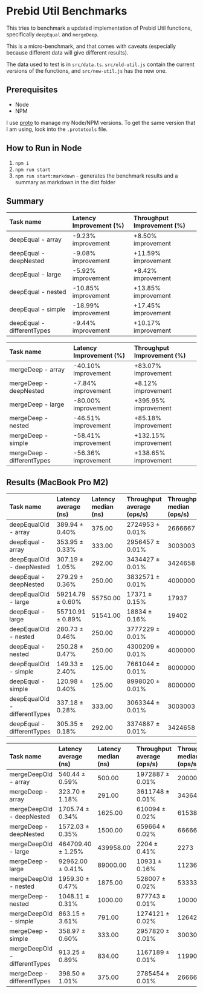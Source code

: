 # Prebid Util Benchmarks

This tries to benchmark a updated implementation of Prebid Util functions, specifically `deepEqual` and `mergeDeep`.

This is a micro-benchmark, and that comes with caveats (especially because different data will give different results).

The data used to test is in `src/data.ts`.
`src/old-util.js` contain the current versions of the functions, and `src/new-util.js` has the new one.

## Prerequisites

- Node
- NPM

I use [proto](https://moonrepo.dev/proto) to manage my Node/NPM versions.
To get the same version that I am using, look into the `.prototools` file.

## How to Run in Node

1. `npm i`
2. `npm run start`
3. `npm run start:markdown` - generates the benchmark results and a summary as markdown in the dist folder

## Summary

| Task name                  | Latency Improvement (%) | Throughput Improvement (%) |
| :------------------------- | :---------------------- | :------------------------- |
| deepEqual - array          | -9.23% improvement      | +8.50% improvement         |
| deepEqual - deepNested     | -9.08% improvement      | +11.59% improvement        |
| deepEqual - large          | -5.92% improvement      | +8.42% improvement         |
| deepEqual - nested         | -10.85% improvement     | +13.85% improvement        |
| deepEqual - simple         | -18.99% improvement     | +17.45% improvement        |
| deepEqual - differentTypes | -9.44% improvement      | +10.17% improvement        |

| Task name                  | Latency Improvement (%) | Throughput Improvement (%) |
| :------------------------- | :---------------------- | :------------------------- |
| mergeDeep - array          | -40.10% improvement     | +83.07% improvement        |
| mergeDeep - deepNested     | -7.84% improvement      | +8.12% improvement         |
| mergeDeep - large          | -80.00% improvement     | +395.95% improvement       |
| mergeDeep - nested         | -46.51% improvement     | +85.18% improvement        |
| mergeDeep - simple         | -58.41% improvement     | +132.15% improvement       |
| mergeDeep - differentTypes | -56.36% improvement     | +138.65% improvement       |


## Results (MacBook Pro M2)

| Task name                     | Latency average (ns) | Latency median (ns) | Throughput average (ops/s) | Throughput median (ops/s) | Samples |
| :---------------------------- | :------------------- | :------------------ | :------------------------- | :------------------------ | :------ |
| deepEqualOld - array          | 389.94 ± 0.40%       | 375.00              | 2724953 ± 0.01%            | 2666667                   | 2564480 |
| deepEqual - array             | 353.95 ± 0.33%       | 333.00              | 2956457 ± 0.01%            | 3003003                   | 2825294 |
| deepEqualOld - deepNested     | 307.19 ± 1.05%       | 292.00              | 3434427 ± 0.01%            | 3424658                   | 3255357 |
| deepEqual - deepNested        | 279.29 ± 0.36%       | 250.00              | 3832571 ± 0.01%            | 4000000                   | 3580542 |
| deepEqualOld - large          | 59214.79 ± 0.60%     | 55750.00            | 17371 ± 0.15%              | 17937                     | 16888   |
| deepEqual - large             | 55710.91 ± 0.89%     | 51541.00            | 18834 ± 0.16%              | 19402                     | 17950   |
| deepEqualOld - nested         | 280.73 ± 0.46%       | 250.00              | 3777229 ± 0.01%            | 4000000                   | 3562130 |
| deepEqual - nested            | 250.28 ± 0.47%       | 250.00              | 4300209 ± 0.01%            | 4000000                   | 3995558 |
| deepEqualOld - simple         | 149.33 ± 2.40%       | 125.00              | 7661044 ± 0.01%            | 8000000                   | 6696466 |
| deepEqual - simple            | 120.98 ± 0.40%       | 125.00              | 8998020 ± 0.01%            | 8000000                   | 8265833 |
| deepEqualOld - differentTypes | 337.18 ± 0.28%       | 333.00              | 3063344 ± 0.01%            | 3003003                   | 2965802 |
| deepEqual - differentTypes    | 305.35 ± 0.18%       | 292.00              | 3374887 ± 0.01%            | 3424658                   | 3274944 |

| Task name                     | Latency average (ns) | Latency median (ns) | Throughput average (ops/s) | Throughput median (ops/s) | Samples |
| :---------------------------- | :------------------- | :------------------ | :------------------------- | :------------------------ | :------ |
| mergeDeepOld - array          | 540.44 ± 0.59%       | 500.00              | 1972887 ± 0.01%            | 2000000                   | 1850578 |
| mergeDeep - array             | 323.70 ± 1.18%       | 291.00              | 3611748 ± 0.01%            | 3436426                   | 3089913 |
| mergeDeepOld - deepNested     | 1705.74 ± 0.34%      | 1625.00             | 610094 ± 0.02%             | 615385                    | 586256  |
| mergeDeep - deepNested        | 1572.03 ± 0.35%      | 1500.00             | 659664 ± 0.02%             | 666667                    | 636119  |
| mergeDeepOld - large          | 464709.40 ± 1.25%    | 439958.00           | 2204 ± 0.41%               | 2273                      | 2152    |
| mergeDeep - large             | 92962.00 ± 0.41%     | 89000.00            | 10931 ± 0.16%              | 11236                     | 10758   |
| mergeDeepOld - nested         | 1959.30 ± 0.47%      | 1875.00             | 528007 ± 0.02%             | 533333                    | 510387  |
| mergeDeep - nested            | 1048.11 ± 0.31%      | 1000.00             | 977743 ± 0.01%             | 1000000                   | 954098  |
| mergeDeepOld - simple         | 863.15 ± 3.61%       | 791.00              | 1274121 ± 0.02%            | 1264223                   | 1158542 |
| mergeDeep - simple            | 358.97 ± 0.60%       | 333.00              | 2957820 ± 0.01%            | 3003003                   | 2785757 |
| mergeDeepOld - differentTypes | 913.25 ± 0.89%       | 834.00              | 1167189 ± 0.01%            | 1199041                   | 1094986 |
| mergeDeep - differentTypes    | 398.50 ± 1.01%       | 375.00              | 2785454 ± 0.01%            | 2666667                   | 2509735 |
